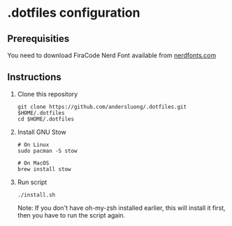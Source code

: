 # .dotfiles configuration

## Prerequisities

You need to download FiraCode Nerd Font available from [nerdfonts.com](https://www.nerdfonts.com/font-downloads)

## Instructions

1. Clone this repository
    ```shell
    git clone https://github.com/andersluong/.dotfiles.git $HOME/.dotfiles
    cd $HOME/.dotfiles
    ```

2. Install GNU Stow
    ```shell
    # On Linux
    sudo pacman -S stow
    ```

    ```shell
    # On MacOS
    brew install stow
    ```

3. Run script
    ```shell
    ./install.sh
    ```

    Note: If you don't have oh-my-zsh installed earlier, this will install it first, then you have to run the script again.
